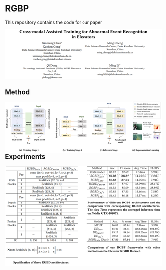 # RGBP
This repository contains the code for our paper

<img src="/imgs/title.png" align = center>



## Method
<img src="/imgs/method.svg" align = left>

<!-- 
<a href="https://www.codecogs.com/eqnedit.php?latex=\begin{equation}&space;&L_{FS}&space;=\sum_{p}^{P}\frac{1}{D&space;\times&space;D}\lambda&space;_{p}\left&space;\|&space;corr\left&space;(&space;F_{p}^{depth}&space;\right&space;)&space;-&space;corr\left&space;(&space;F_{p}^{pseudo}&space;\right&space;)&space;\right&space;\|_{F}^{2}&space;&plus;\sum_{q}^{Q}\frac{1}{W&space;\times&space;H&space;\times&space;T&space;\times&space;C}\lambda&space;_{q}\left&space;\|&space;F_{q}^{depth}&space;-&space;F_{q}^{pseudo}&space;\right&space;\|_{F}^{2}&space;\end{equation}" target="_blank"><img src="https://latex.codecogs.com/gif.latex?\begin{equation}&space;&L_{FS}&space;=\sum_{p}^{P}\frac{1}{D&space;\times&space;D}\lambda&space;_{p}\left&space;\|&space;corr\left&space;(&space;F_{p}^{depth}&space;\right&space;)&space;-&space;corr\left&space;(&space;F_{p}^{pseudo}&space;\right&space;)&space;\right&space;\|_{F}^{2}&space;&plus;\sum_{q}^{Q}\frac{1}{W&space;\times&space;H&space;\times&space;T&space;\times&space;C}\lambda&space;_{q}\left&space;\|&space;F_{q}^{depth}&space;-&space;F_{q}^{pseudo}&space;\right&space;\|_{F}^{2}&space;\end{equation}" title="\begin{equation} &L_{FS} =\sum_{p}^{P}\frac{1}{D \times D}\lambda _{p}\left \| corr\left ( F_{p}^{depth} \right ) - corr\left ( F_{p}^{pseudo} \right ) \right \|_{F}^{2} +\sum_{q}^{Q}\frac{1}{W \times H \times T \times C}\lambda _{q}\left \| F_{q}^{depth} - F_{q}^{pseudo} \right \|_{F}^{2} \end{equation}" /></a>
 -->

## Experiments
<img src="/imgs/experiments.png" align = left>


